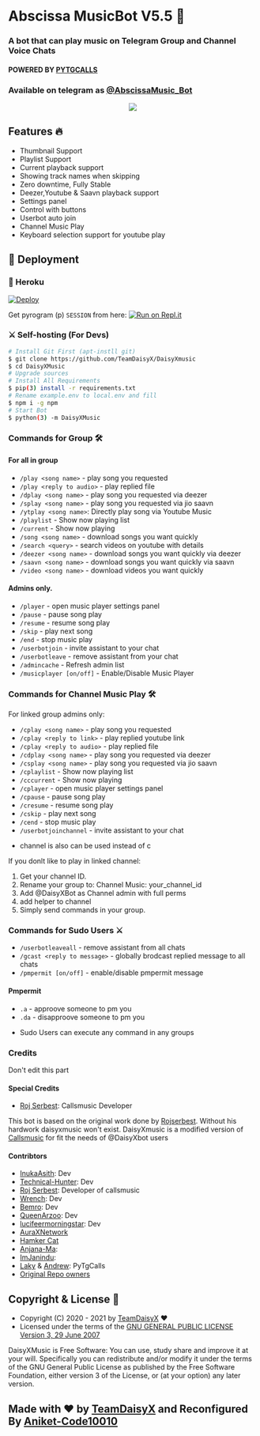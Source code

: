 <h1 align="centre">Abscissa MusicBot V5.5 🎵</h1> 

### A bot that can play music on Telegram Group and Channel Voice Chats
#### POWERED BY [PYTGCALLS](https://github.com/pytgcalls/pytgcalls)
### Available on telegram as [@AbscissaMusic_Bot](https://t.me/AbscissaMusic_Bot)

<p align="center">
  <img src="https://telegra.ph/file/dd04b1968f1bc1169d162.jpg">
</p>

<h2> Features 🔥 </h2>

- Thumbnail Support
- Playlist Support
- Current playback support
- Showing track names when skipping
- Zero downtime, Fully Stable
- Deezer,Youtube & Saavn playback support
- Settings panel
- Control with buttons
- Userbot auto join
- Channel Music Play
- Keyboard selection support for youtube play

## 🚀 Deployment

### 💜 Heroku

[![Deploy](https://www.herokucdn.com/deploy/button.svg)](https://heroku.com/deploy?template=https://github.com/Aniket-Code10010/Music_Bot)

Get pyrogram (p)  `SESSION` from here:
[![Run on Repl.it](https://repl.it/badge/github/SpEcHiDe/GenerateStringSession)](https://repl.it/@SpEcHiDe/GenerateStringSession)

### ⚔ Self-hosting (For Devs) 
```sh
# Install Git First (apt-instll git)
$ git clone https://github.com/TeamDaisyX/DaisyXmusic
$ cd DaisyXMusic
# Upgrade sources
# Install All Requirements 
$ pip(3) install -r requirements.txt
# Rename example.env to local.env and fill
$ npm i -g npm
# Start Bot 
$ python(3) -m DaisyXMusic
```

### Commands for Group 🛠
#### For all in group

- `/play <song name>` - play song you requested
- `/play <reply to audio>` - play replied file
- `/dplay <song name>` - play song you requested via deezer
- `/splay <song name>` - play song you requested via jio saavn
- `/ytplay <song name>`: Directly play song via Youtube Music
- `/playlist` - Show now playing list
- `/current` - Show now playing
- `/song <song name>` - download songs you want quickly
- `/search <query>` - search videos on youtube with details
- `/deezer <song name>` - download songs you want quickly via deezer
- `/saavn <song name>` - download songs you want quickly via saavn
- `/video <song name>` - download videos you want quickly

#### Admins only.
- `/player` - open music player settings panel
- `/pause` - pause song play
- `/resume` - resume song play
- `/skip` - play next song
- `/end` - stop music play
- `/userbotjoin` - invite assistant to your chat
- `/userbotleave` - remove assistant from your chat
- `/admincache` - Refresh admin list
- `/musicplayer [on/off]` - Enable/Disable Music Player

### Commands for Channel Music Play 🛠
For linked group admins only:
- `/cplay <song name>` - play song you requested
- `/cplay <reply to link>` - play replied youtube link
- `/cplay <reply to audio>` - play replied file
- `/cdplay <song name>` - play song you requested via deezer
- `/csplay <song name>` - play song you requested via jio saavn
- `/cplaylist` - Show now playing list
- `/cccurrent` - Show now playing
- `/cplayer` - open music player settings panel
- `/cpause` - pause song play
- `/cresume` - resume song play
- `/cskip` - play next song
- `/cend` - stop music play
- `/userbotjoinchannel` - invite assistant to your chat
* channel is also can be used instead of c

If you donlt like to play in linked channel:
 1. Get your channel ID.
 2. Rename your group to: Channel Music: your_channel_id
 3. Add @DaisyXBot as Channel admin with full perms
 4. add helper to channel
 5. Simply send commands in your group.

### Commands for Sudo Users ⚔️
- `/userbotleaveall` - remove assistant from all chats
- `/gcast <reply to message>` - globally brodcast replied message to all chats
- `/pmpermit [on/off]` - enable/disable pmpermit message

#### Pmpermit
- `.a` - approove someone to pm you
- `.da` - disapproove someone to pm you
+ Sudo Users can execute any command in any groups

### Credits
Don't edit this part

#### Special Credits
- [Roj Serbest](http://github.com/rojserbest): Callsmusic Developer

This bot is based on the original work done by [Rojserbest](http://github.com/rojserbest). Without his hardwork daisyxmusic won't exist. 
DaisyXmusic is a modified version of [Callsmusic](https://github.com/callsmusic/callsmusic) for fit the needs of @DaisyXbot users

#### Contribtors
- [InukaAsith](https://github.com/InukaAsith): Dev
- [Technical-Hunter](https://github.com/Technical-Hunter): Dev
- [Roj Serbest](http://github.com/rojserbest): Developer of callsmusic 
- [Wrench](https://github.com/EverythingSuckz/): Dev
- [Bemro](https://github.com/bemroofficial): Dev
- [QueenArzoo](https://github.com/QueenArzoo): Dev
- [lucifeermorningstar](https://github.com/lucifeermorningstar): Dev
- [AuraXNetwork](https://github.com/AuraXNetwork/AuraXMusicBot)
- [Hamker Cat](https://github.com/thehamkercat/)
- [Anjana-Ma](https://github.com/Anjana-Ma): 
- [ImJanindu](https://github.com/ImJanindu): 
- [Laky](https://github.com/Laky-64) & [Andrew](https://github.com/AndrewLaneX): PyTgCalls
- [Original Repo owners](https://github.com/suprojects/CallsMusic)

## Copyright & License 👮

 - Copyright (C) 2020 - 2021 by [TeamDaisyX](github.com/teamdaisyx) ❤️️
 - Licensed under the terms of the [GNU GENERAL PUBLIC LICENSE Version 3, 29 June 2007](https://github.com/TeamDaisyX/DaisyXMusic/blob/master/LICENSE)
    
DaisyXMusic is Free Software: You can use, study share and improve it at your will. Specifically you can redistribute and/or modify it under the terms of the GNU General Public License as published by the Free Software Foundation, either version 3 of the License, or (at your option) any later version.    

## Made with ♥️ by [TeamDaisyX](https://github.com/TeamDaisyX)  and Reconfigured By [Aniket-Code10010](https://github.com/Aniket-Code10010)
